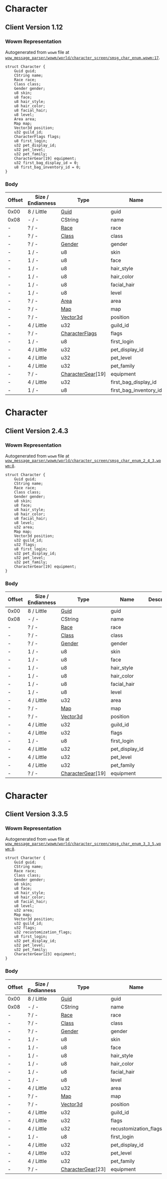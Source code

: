 # Character

## Client Version 1.12

### Wowm Representation

Autogenerated from `wowm` file at [`wow_message_parser/wowm/world/character_screen/smsg_char_enum.wowm:17`](https://github.com/gtker/wow_messages/tree/main/wow_message_parser/wowm/world/character_screen/smsg_char_enum.wowm#L17).
```rust,ignore
struct Character {
    Guid guid;
    CString name;
    Race race;
    Class class;
    Gender gender;
    u8 skin;
    u8 face;
    u8 hair_style;
    u8 hair_color;
    u8 facial_hair;
    u8 level;
    Area area;
    Map map;
    Vector3d position;
    u32 guild_id;
    CharacterFlags flags;
    u8 first_login;
    u32 pet_display_id;
    u32 pet_level;
    u32 pet_family;
    CharacterGear[19] equipment;
    u32 first_bag_display_id = 0;
    u8 first_bag_inventory_id = 0;
}
```
### Body

| Offset | Size / Endianness | Type | Name | Description | Comment |
| ------ | ----------------- | ---- | ---- | ----------- | ------- |
| 0x00 | 8 / Little | [Guid](../spec/packed-guid.md) | guid |  |  |
| 0x08 | - / - | CString | name |  |  |
| - | ? / - | [Race](race.md) | race |  |  |
| - | ? / - | [Class](class.md) | class |  |  |
| - | ? / - | [Gender](gender.md) | gender |  |  |
| - | 1 / - | u8 | skin |  |  |
| - | 1 / - | u8 | face |  |  |
| - | 1 / - | u8 | hair_style |  |  |
| - | 1 / - | u8 | hair_color |  |  |
| - | 1 / - | u8 | facial_hair |  |  |
| - | 1 / - | u8 | level |  |  |
| - | ? / - | [Area](area.md) | area |  |  |
| - | ? / - | [Map](map.md) | map |  |  |
| - | ? / - | [Vector3d](vector3d.md) | position |  |  |
| - | 4 / Little | u32 | guild_id |  |  |
| - | ? / - | [CharacterFlags](characterflags.md) | flags |  |  |
| - | 1 / - | u8 | first_login |  |  |
| - | 4 / Little | u32 | pet_display_id |  |  |
| - | 4 / Little | u32 | pet_level |  |  |
| - | 4 / Little | u32 | pet_family |  |  |
| - | ? / - | [CharacterGear](charactergear.md)[19] | equipment |  |  |
| - | 4 / Little | u32 | first_bag_display_id |  |  |
| - | 1 / - | u8 | first_bag_inventory_id |  |  |

# Character

## Client Version 2.4.3

### Wowm Representation

Autogenerated from `wowm` file at [`wow_message_parser/wowm/world/character_screen/smsg_char_enum_2_4_3.wowm:8`](https://github.com/gtker/wow_messages/tree/main/wow_message_parser/wowm/world/character_screen/smsg_char_enum_2_4_3.wowm#L8).
```rust,ignore
struct Character {
    Guid guid;
    CString name;
    Race race;
    Class class;
    Gender gender;
    u8 skin;
    u8 face;
    u8 hair_style;
    u8 hair_color;
    u8 facial_hair;
    u8 level;
    u32 area;
    Map map;
    Vector3d position;
    u32 guild_id;
    u32 flags;
    u8 first_login;
    u32 pet_display_id;
    u32 pet_level;
    u32 pet_family;
    CharacterGear[19] equipment;
}
```
### Body

| Offset | Size / Endianness | Type | Name | Description | Comment |
| ------ | ----------------- | ---- | ---- | ----------- | ------- |
| 0x00 | 8 / Little | [Guid](../spec/packed-guid.md) | guid |  |  |
| 0x08 | - / - | CString | name |  |  |
| - | ? / - | [Race](race.md) | race |  |  |
| - | ? / - | [Class](class.md) | class |  |  |
| - | ? / - | [Gender](gender.md) | gender |  |  |
| - | 1 / - | u8 | skin |  |  |
| - | 1 / - | u8 | face |  |  |
| - | 1 / - | u8 | hair_style |  |  |
| - | 1 / - | u8 | hair_color |  |  |
| - | 1 / - | u8 | facial_hair |  |  |
| - | 1 / - | u8 | level |  |  |
| - | 4 / Little | u32 | area |  |  |
| - | ? / - | [Map](map.md) | map |  |  |
| - | ? / - | [Vector3d](vector3d.md) | position |  |  |
| - | 4 / Little | u32 | guild_id |  |  |
| - | 4 / Little | u32 | flags |  |  |
| - | 1 / - | u8 | first_login |  |  |
| - | 4 / Little | u32 | pet_display_id |  |  |
| - | 4 / Little | u32 | pet_level |  |  |
| - | 4 / Little | u32 | pet_family |  |  |
| - | ? / - | [CharacterGear](charactergear.md)[19] | equipment |  |  |

# Character

## Client Version 3.3.5

### Wowm Representation

Autogenerated from `wowm` file at [`wow_message_parser/wowm/world/character_screen/smsg_char_enum_3_3_5.wowm:8`](https://github.com/gtker/wow_messages/tree/main/wow_message_parser/wowm/world/character_screen/smsg_char_enum_3_3_5.wowm#L8).
```rust,ignore
struct Character {
    Guid guid;
    CString name;
    Race race;
    Class class;
    Gender gender;
    u8 skin;
    u8 face;
    u8 hair_style;
    u8 hair_color;
    u8 facial_hair;
    u8 level;
    u32 area;
    Map map;
    Vector3d position;
    u32 guild_id;
    u32 flags;
    u32 recustomization_flags;
    u8 first_login;
    u32 pet_display_id;
    u32 pet_level;
    u32 pet_family;
    CharacterGear[23] equipment;
}
```
### Body

| Offset | Size / Endianness | Type | Name | Description | Comment |
| ------ | ----------------- | ---- | ---- | ----------- | ------- |
| 0x00 | 8 / Little | [Guid](../spec/packed-guid.md) | guid |  |  |
| 0x08 | - / - | CString | name |  |  |
| - | ? / - | [Race](race.md) | race |  |  |
| - | ? / - | [Class](class.md) | class |  |  |
| - | ? / - | [Gender](gender.md) | gender |  |  |
| - | 1 / - | u8 | skin |  |  |
| - | 1 / - | u8 | face |  |  |
| - | 1 / - | u8 | hair_style |  |  |
| - | 1 / - | u8 | hair_color |  |  |
| - | 1 / - | u8 | facial_hair |  |  |
| - | 1 / - | u8 | level |  |  |
| - | 4 / Little | u32 | area |  |  |
| - | ? / - | [Map](map.md) | map |  |  |
| - | ? / - | [Vector3d](vector3d.md) | position |  |  |
| - | 4 / Little | u32 | guild_id |  |  |
| - | 4 / Little | u32 | flags |  |  |
| - | 4 / Little | u32 | recustomization_flags |  |  |
| - | 1 / - | u8 | first_login |  |  |
| - | 4 / Little | u32 | pet_display_id |  |  |
| - | 4 / Little | u32 | pet_level |  |  |
| - | 4 / Little | u32 | pet_family |  |  |
| - | ? / - | [CharacterGear](charactergear.md)[23] | equipment |  |  |

